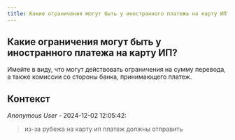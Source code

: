 ```yaml
---
title: Какие ограничения могут быть у иностранного платежа на карту ИП?
---
```


## Какие ограничения могут быть у иностранного платежа на карту ИП?

Имейте в виду, что могут действовать ограничения на сумму перевода, а также комиссии со стороны банка, принимающего платеж.

## Контекст

_Anonymous User_ - 2024-12-02 12:05:42:

> из-за рубежа на карту ип платеж должны отправить
